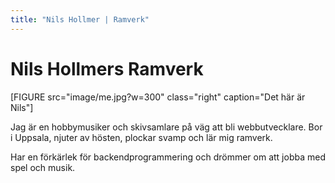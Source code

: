 ```yaml
---
title: "Nils Hollmer | Ramverk"
---
```

Nils Hollmers Ramverk
=========================

[FIGURE src="image/me.jpg?w=300" class="right" caption="Det här är Nils"]

Jag är en hobbymusiker och skivsamlare på väg att bli webbutvecklare.
Bor i Uppsala, njuter av hösten, plockar svamp och lär mig ramverk.

Har en förkärlek för backendprogrammering och drömmer om att jobba med spel och musik.
